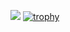 ![](https://github-readme-stats.vercel.app/api/top-langs/?username=xrozl&layout=compact&langs_count=8)
[![trophy](https://github-profile-trophy.vercel.app/?username=xrozl)](https://github.com/ryo-ma/github-profile-trophy)
